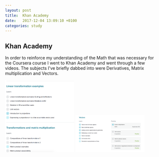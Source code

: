 ```yaml
---
layout: post
title:  Khan Academy
date:   2017-12-04 13:09:10 +0100
categories: study
---
```


## Khan Academy

In order to reinforce my understanding of the Math that was necessary for the Coursera course I went to Khan Academy and went through a few videos. The subjects I've briefly dabbed into were Derivatives, Matrix multiplication and Vectors.

<div>
  <img style="width: 45%" src="/public/images/khan-academy-2.png" class="diagram">
  <img style="width: 45%" src="/public/images/khan-academy.png" class="diagram">
</div>
